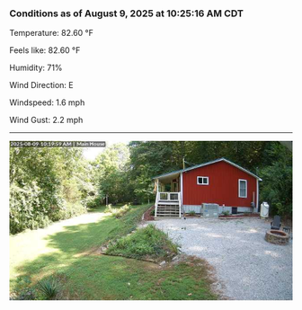 ### Conditions as of August 9, 2025 at 10:25:16 AM CDT 

Temperature: 82.60 &deg;F

Feels like: 82.60 &deg;F

Humidity: 71%

Wind Direction: E

Windspeed: 1.6 mph

Wind Gust: 2.2 mph

---

<img src="./images/latest.jpeg"/>

